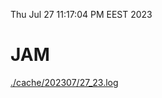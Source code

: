 Thu Jul 27 11:17:04 PM EEST 2023
# JAM
<a href='./cache/202307/27_23.log'>./cache/202307/27_23.log</a>
